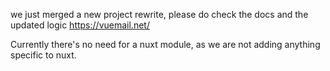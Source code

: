 we just merged a new project rewrite, please do check the docs and the updated logic https://vuemail.net/

Currently there's no need for a nuxt module, as we are not adding anything specific to nuxt.

